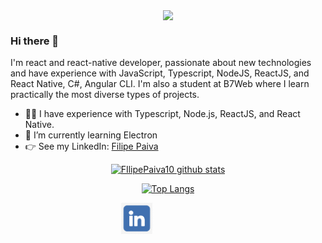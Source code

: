 
<div style="align-items: center; display: flex; justify-content: center;">
  <img src="https://media-exp1.licdn.com/dms/image/C4D16AQEXNxSda8XouQ/profile-displaybackgroundimage-shrink_200_800/0/1632946868981?e=1639008000&v=beta&t=kXc3X7pwoP3HEkjz2WDZkhdvzTD1G5AckA3_1ruz3uk" >
</div>

### Hi there 👋

I'm react and react-native developer, passionate about new technologies and have experience with JavaScript, Typescript, NodeJS, ReactJS, and React Native, C#, Angular CLI. I'm also a student at B7Web where I learn practically the most diverse types of projects.
- 🙅‍♂️ I have experience with Typescript, Node.js, ReactJS, and React Native.
- 🌱 I’m currently learning Electron
- 👉 See my LinkedIn: [Filipe Paiva](https://www.linkedin.com/in/filipepaiva10)

<div align="center" >
  
[![FIlipePaiva10 github stats](https://github-readme-stats.vercel.app/api?username=FilipePaiva10&show_icons=true&theme=radical&bg_color=30,0d0d0d,191919&title_color=fff&text_color=fff&icon_color=79ff97)](https://github.com/anuraghazra/github-readme-stats)
  
[![Top Langs](https://github-readme-stats.vercel.app/api/top-langs/?username=FilipePaiva10&layout=compact&theme=radical&bg_color=30,0d0d0d,191919&title_color=fff&text_color=fff&icon_color=79ff97)](https://github.com/anuraghazra/github-readme-stats)

<div style="align-self: center;align-items: center; display: flex; justify-content: space-between; width: 150px;" >
  <a href="https://www.linkedin.com/in/filipepaiva10">
    <img src="https://github.com/FilipePaiva10/FIlipePaiva10/blob/main/github/likedin.png?raw=true" alt="LinkedIn" height="50">
  </a>
</div>

</div>


<!--
**FilipePaiva10/FIlipePaiva10** is a ✨ _special_ ✨ repository because its `README.md` (this file) appears on your GitHub profile.

Here are some ideas to get you started:

- 🔭 I’m currently working on ...
- 🌱 I’m currently learning ...
- 👯 I’m looking to collaborate on ...
- 🤔 I’m looking for help with ...
- 💬 Ask me about ...
- 📫 How to reach me: ...
- 😄 Pronouns: ...
- ⚡ Fun fact: ...
-->
